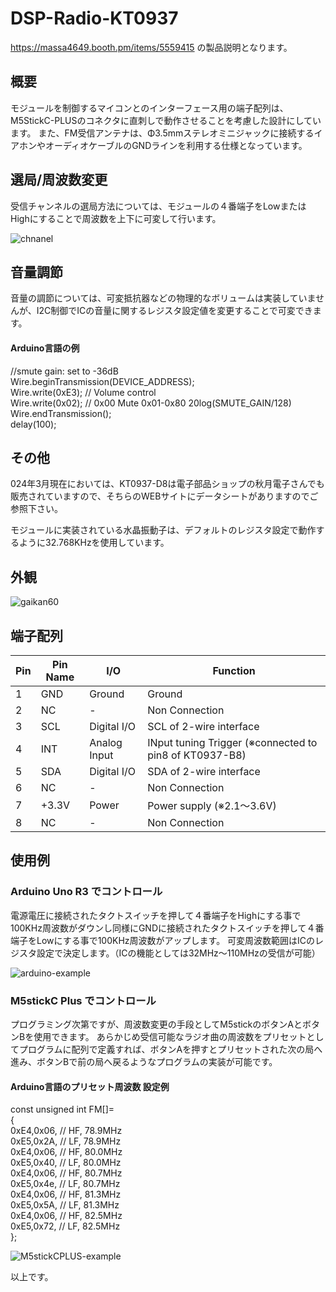 # DSP-Radio-KT0937
https://massa4649.booth.pm/items/5559415 の製品説明となります。
## 概要
モジュールを制御するマイコンとのインターフェース用の端子配列は、M5StickC-PLUSのコネクタに直刺しで動作させることを考慮した設計にしています。
また、FM受信アンテナは、Φ3.5mmステレオミニジャックに接続するイアホンやオーディオケーブルのGNDラインを利用する仕様となっています。

## 選局/周波数変更
受信チャンネルの選局方法については、モジュールの４番端子をLowまたはHighにすることで周波数を上下に可変して行います。

![chnanel](https://github.com/massaJPN/DSP-Radio-KT0937/assets/44919621/4d05c0ba-7633-473d-a170-b9ee0dcbe70a)

## 音量調節
音量の調節については、可変抵抗器などの物理的なボリュームは実装していませんが、I2C制御でICの音量に関するレジスタ設定値を変更することで可変できます。

#### Arduino言語の例

  //smute gain: set to -36dB <br>
  Wire.beginTransmission(DEVICE_ADDRESS); <br>
  Wire.write(0xE3);      // Volume control <br>
  Wire.write(0x02);      // 0x00 Mute 0x01-0x80 20log(SMUTE_GAIN/128) <br>
  Wire.endTransmission(); <br>
  delay(100); <br>

## その他
024年3月現在においては、KT0937-D8は電子部品ショップの秋月電子さんでも販売されていますので、そちらのWEBサイトにデータシートがありますのでご参照下さい。

モジュールに実装されている水晶振動子は、デフォルトのレジスタ設定で動作するように32.768KHzを使用しています。

## 外観

![gaikan60](https://github.com/massaJPN/DSP-Radio-KT0937/assets/44919621/da180994-a73f-47a3-a998-6808bbff6079)

## 端子配列
|Pin|Pin Name|I/O|Function|
|-----|-----|-----|-----|
|1|GND|Ground|Ground|
|2|NC|-|Non Connection|
|3|SCL|Digital I/O|SCL of 2-wire interface|
|4|INT|Analog Input|INput tuning Trigger (※connected to pin8 of KT0937-B8)|
|5|SDA|Digital I/O|SDA of 2-wire interface|
|6|NC|-|Non Connection|
|7|+3.3V|Power|Power supply (※2.1～3.6V)|
|8|NC|-|Non Connection|

## 使用例

### Arduino Uno R3 でコントロール

電源電圧に接続されたタクトスイッチを押して４番端子をHighにする事で100KHz周波数がダウンし同様にGNDに接続されたタクトスイッチを押して４番端子をLowにする事で100KHz周波数がアップします。
可変周波数範囲はICのレジスタ設定で決定します。（ICの機能としては32MHz～110MHzの受信が可能）

![arduino-example](https://github.com/massaJPN/DSP-Radio-KT0937/assets/44919621/91e56b5d-94c0-4fa4-9f99-23689d023d72)

### M5stickC Plus でコントロール

プログラミング次第ですが、周波数変更の手段としてM5stickのボタンAとボタンBを使用できます。
あらかじめ受信可能なラジオ曲の周波数をプリセットとしてプログラムに配列で定義すれば、ボタンAを押すとプリセットされた次の局へ進み、ボタンBで前の局へ戻るようなプログラムの実装が可能です。

#### Arduino言語のプリセット周波数 設定例
const unsigned int FM[]= <br>
{ <br>
  0xE4,0x06, // HF, 78.9MHz <br>
  0xE5,0x2A, // LF, 78.9MHz <br>
  0xE4,0x06, // HF, 80.0MHz <br>
  0xE5,0x40, // LF, 80.0MHz <br>
  0xE4,0x06, // HF, 80.7MHz <br>
  0xE5,0x4e, // LF, 80.7MHz <br>
  0xE4,0x06, // HF, 81.3MHz <br>
  0xE5,0x5A, // LF, 81.3MHz <br>
  0xE4,0x06, // HF, 82.5MHz <br>
  0xE5,0x72, // LF, 82.5MHz <br>
}; <br>

![M5stickCPLUS-example](https://github.com/massaJPN/DSP-Radio-KT0937/assets/44919621/5642593c-ec4d-4da8-9249-e5ab40ef374f)

以上です。
